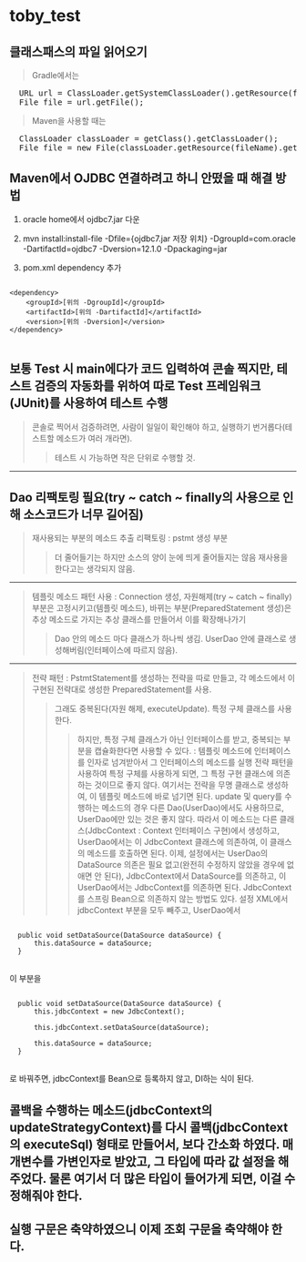 # toby_test
## 클래스패스의 파일 읽어오기
> Gradle에서는 
<pre>
  URL url = ClassLoader.getSystemClassLoader().getResource(fileName);
  File file = url.getFile();
</pre>

> Maven을 사용할 때는
<pre>
  ClassLoader classLoader = getClass().getClassLoader();
  File file = new File(classLoader.getResource(fileName).getFile());
</pre>

## Maven에서 OJDBC 연결하려고 하니 안떴을 때 해결 방법

1. oracle home에서 ojdbc7.jar 다운

2. mvn install:install-file -Dfile={ojdbc7.jar 저장 위치} -DgroupId=com.oracle -DartifactId=ojdbc7 -Dversion=12.1.0 -Dpackaging=jar

3. pom.xml dependency 추가
<pre>
<code>
&lt;dependency&gt;
    &lt;groupId&gt;[위의 -DgroupId]&lt;/groupId&gt;
    &lt;artifactId&gt;[위의 -DartifactId]&lt;/artifactId&gt;
    &lt;version&gt;[위의 -Dversion]&lt;/version&gt;
&lt;/dependency&gt;
</code>
</pre>

## 보통 Test 시 main에다가 코드 입력하여 콘솔 찍지만, 테스트 검증의 자동화를 위하여 따로 Test 프레임워크(JUnit)를 사용하여 테스트 수행
> 콘솔로 찍어서 검증하려면, 사람이 일일이 확인해야 하고, 실행하기 번거롭다(테스트할 메소드가 여러 개라면).
>> 테스트 시 가능하면 작은 단위로 수행할 것.

<hr />

## Dao 리팩토링 필요(try ~ catch ~ finally의 사용으로 인해 소스코드가 너무 길어짐)
> 재사용되는 부분의 메소드 추출 리팩토링 : pstmt 생성 부분
>> 더 줄어들기는 하지만 소스의 양이 눈에 띄게 줄어들지는 않음
>> 재사용을 한다고는 생각되지 않음.

<hr />

> 템플릿 메소드 패턴 사용 : Connection 생성, 자원해제(try ~ catch ~ finally) 부분은 고정시키고(템플릿 메소드), 바뀌는 부분(PreparedStatement 생성)은 추상 메소드로 가지는 추상 클래스를 만들어서 이를 확장해나가기
>> Dao 안의 메소드 마다 클래스가 하나씩 생김. 
>> UserDao 안에 클래스로 생성해버림(인터페이스에 따르지 않음).

<hr />

> 전략 패턴 : PstmtStatement를 생성하는 전략을 따로 만들고, 각 메소드에서 이 구현된 전략대로 생성한 PreparedStatement를 사용.
>> 그래도 중복된다(자원 해제, executeUpdate).
>> 특정 구체 클래스를 사용한다.
>>> 하지만, 특정 구체 클래스가 아닌 인터페이스를 받고, 중복되는 부분을 캡슐화한다면 사용할 수 있다. : 템플릿 메소드에 인터페이스를 인자로 넘겨받아서 그 인터페이스의 메소드를 실행
>>> 전략 패턴을 사용하여 특정 구체를 사용하게 되면, 그 특정 구현 클래스에 의존하는 것이므로 좋지 않다. 여기서는 전략을 무명 클래스로 생성하여, 이 템플릿 메소드에 바로 넘기면 된다.
>> update 및 query를 수행하는 메소드의 경우 다른 Dao(UserDao)에서도 사용하므로, UserDao에만 있는 것은 좋지 않다. 따라서 이 메소드는 다른 클래스(JdbcContext : Context 인터페이스 구현)에서 생성하고, UserDao에서는 이 JdbcContext 클래스에 의존하여, 이 클래스의 메소드를 호출하면 된다.
>> 이제, 설정에서는 UserDao의 DataSource 의존은 필요 없고(완전히 수정하지 않았을 경우에 없애면 안 된다), JdbcContext에서 DataSource를 의존하고, 이 UserDao에서는 JdbcContext를 의존하면 된다.
>>> JdbcContext를 스프링 Bean으로 의존하지 않는 방법도 있다.
>> 설정 XML에서 jdbcContext 부분을 모두 빼주고, UserDao에서 
<pre>
<code>
  public void setDataSource(DataSource dataSource) {
      this.dataSource = dataSource;
  }
</code>
</pre>
이 부분을
<pre>
<code>
  public void setDataSource(DataSource dataSource) {
      this.jdbcContext = new JdbcContext();

      this.jdbcContext.setDataSource(dataSource);
      
      this.dataSource = dataSource;
  }
</code>
</pre>
로 바꿔주면, jdbcContext를 Bean으로 등록하지 않고, DI하는 식이 된다.

## 콜백을 수행하는 메소드(jdbcContext의 updateStrategyContext)를 다시 콜백(jdbcContext의 executeSql) 형태로 만들어서, 보다 간소화 하였다. 매개변수를 가변인자로 받았고, 그 타입에 따라 값 설정을 해주었다. 물론 여기서 더 많은 타입이 들어가게 되면, 이걸 수정해줘야 한다.

## 실행 구문은 축약하였으니 이제 조회 구문을 축약해야 한다.